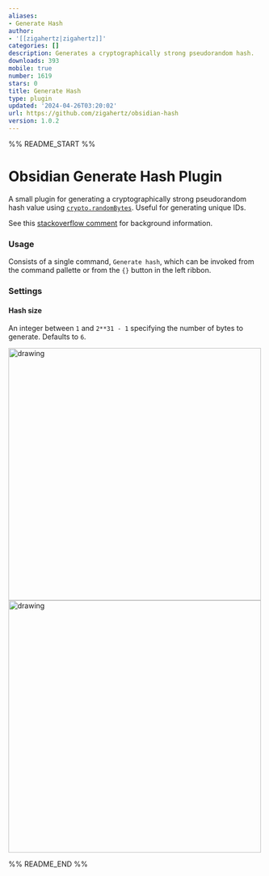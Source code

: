 ```yaml
---
aliases:
- Generate Hash
author:
- '[[zigahertz|zigahertz]]'
categories: []
description: Generates a cryptographically strong pseudorandom hash.
downloads: 393
mobile: true
number: 1619
stars: 0
title: Generate Hash
type: plugin
updated: '2024-04-26T03:20:02'
url: https://github.com/zigahertz/obsidian-hash
version: 1.0.2
---
```


%% README_START %%

# Obsidian Generate Hash Plugin

A small plugin for generating a cryptographically strong pseudorandom hash value using [`crypto.randomBytes`](https://nodejs.org/api/crypto.html#cryptorandombytessize-callback). Useful for generating unique IDs. 

See this [stackoverflow comment](https://stackoverflow.com/questions/9407892/how-to-generate-random-sha1-hash-to-use-as-id-in-node-js/14869745#14869745) for background information.

### Usage

Consists of a single command, `Generate hash`, which can be invoked from the command pallette or from the `{}` button in the left ribbon.

### Settings

#### Hash size

An integer between `1` and `2**31 - 1` specifying the number of bytes to generate. Defaults to `6`.


<img src="https://raw.githubusercontent.com/zigahertz/obsidian-hash/HEAD/assets/command.jpg" alt="drawing" width="500"/>

<img src="https://raw.githubusercontent.com/zigahertz/obsidian-hash/HEAD/assets/icon.jpg" alt="drawing" width="500"/>


%% README_END %%